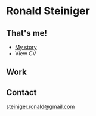 # Ronald Steiniger

## That's me!

- [My story](https://https://github.com/RonaldRonno/english-for-designers/blob/main/03-aboutness/index.md)
- View CV

## Work


## Contact

steiniger.ronald@gmail.com

